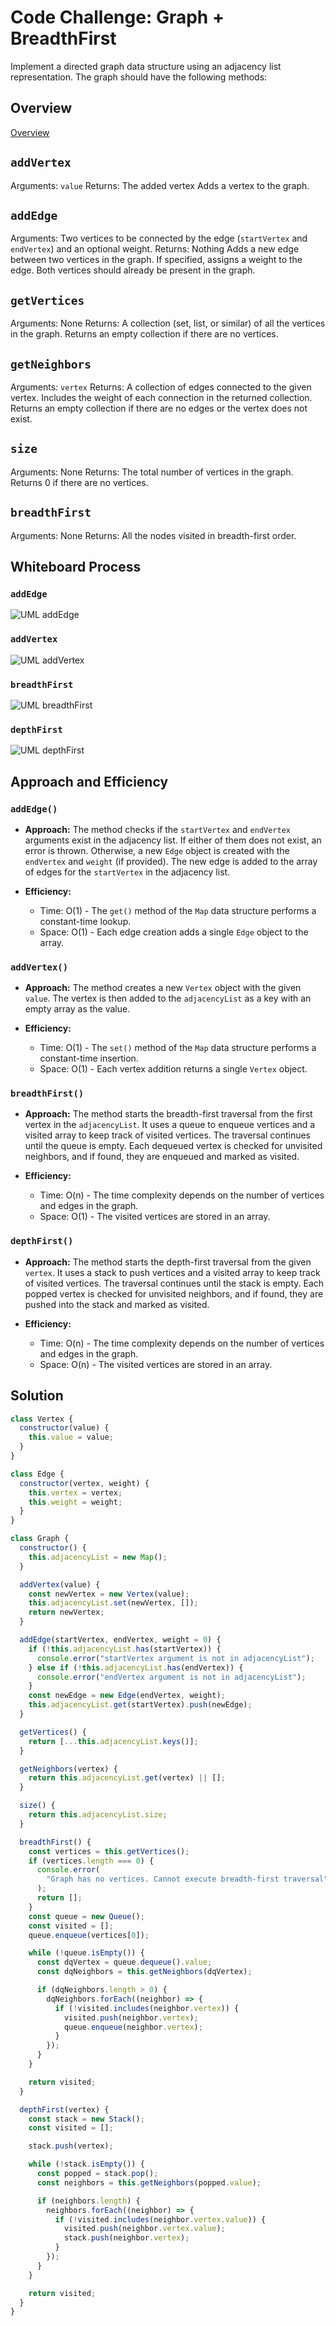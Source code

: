 # Code Challenge: Graph + BreadthFirst

Implement a directed graph data structure using an adjacency list representation. The graph should have the following methods:

## Overview

[Overview]()

## `addVertex`

Arguments: `value`
Returns: The added vertex
Adds a vertex to the graph.

## `addEdge`

Arguments: Two vertices to be connected by the edge (`startVertex` and `endVertex`) and an optional weight.
Returns: Nothing
Adds a new edge between two vertices in the graph.
If specified, assigns a weight to the edge.
Both vertices should already be present in the graph.

## `getVertices`

Arguments: None
Returns: A collection (set, list, or similar) of all the vertices in the graph.
Returns an empty collection if there are no vertices.

## `getNeighbors`

Arguments: `vertex`
Returns: A collection of edges connected to the given vertex.
Includes the weight of each connection in the returned collection.
Returns an empty collection if there are no edges or the vertex does not exist.

## `size`

Arguments: None
Returns: The total number of vertices in the graph.
Returns 0 if there are no vertices.

## `breadthFirst`

Arguments: None
Returns: All the nodes visited in breadth-first order.

## Whiteboard Process

### `addEdge`

![UML addEdge](./)

### `addVertex`

![UML addVertex](./)

### `breadthFirst`

![UML breadthFirst](./)

### `depthFirst`

![UML depthFirst](./)

## Approach and Efficiency

### `addEdge()`

- **Approach:**
  The method checks if the `startVertex` and `endVertex` arguments exist in the adjacency list. If either of them does not exist, an error is thrown. Otherwise, a new `Edge` object is created with the `endVertex` and `weight` (if provided). The new edge is added to the array of edges for the `startVertex` in the adjacency list.

- **Efficiency:**
  - Time: O(1) - The `get()` method of the `Map` data structure performs a constant-time lookup.
  - Space: O(1) - Each edge creation adds a single `Edge` object to the array.

### `addVertex()`

- **Approach:**
  The method creates a new `Vertex` object with the given `value`. The vertex is then added to the `adjacencyList` as a key with an empty array as the value.

- **Efficiency:**
  - Time: O(1) - The `set()` method of the `Map` data structure performs a constant-time insertion.
  - Space: O(1) - Each vertex addition returns a single `Vertex` object.

### `breadthFirst()`

- **Approach:**
  The method starts the breadth-first traversal from the first vertex in the `adjacencyList`. It uses a queue to enqueue vertices and a visited array to keep track of visited vertices. The traversal continues until the queue is empty. Each dequeued vertex is checked for unvisited neighbors, and if found, they are enqueued and marked as visited.

- **Efficiency:**
  - Time: O(n) - The time complexity depends on the number of vertices and edges in the graph.
  - Space: O(1) - The visited vertices are stored in an array.

### `depthFirst()`

- **Approach:**
  The method starts the depth-first traversal from the given `vertex`. It uses a stack to push vertices and a visited array to keep track of visited vertices. The traversal continues until the stack is empty. Each popped vertex is checked for unvisited neighbors, and if found, they are pushed into the stack and marked as visited.

- **Efficiency:**
  - Time: O(n) - The time complexity depends on the number of vertices and edges in the graph.
  - Space: O(n) - The visited vertices are stored in an array.

## Solution

```javascript
class Vertex {
  constructor(value) {
    this.value = value;
  }
}

class Edge {
  constructor(vertex, weight) {
    this.vertex = vertex;
    this.weight = weight;
  }
}

class Graph {
  constructor() {
    this.adjacencyList = new Map();
  }

  addVertex(value) {
    const newVertex = new Vertex(value);
    this.adjacencyList.set(newVertex, []);
    return newVertex;
  }

  addEdge(startVertex, endVertex, weight = 0) {
    if (!this.adjacencyList.has(startVertex)) {
      console.error("startVertex argument is not in adjacencyList");
    } else if (!this.adjacencyList.has(endVertex)) {
      console.error("endVertex argument is not in adjacencyList");
    }
    const newEdge = new Edge(endVertex, weight);
    this.adjacencyList.get(startVertex).push(newEdge);
  }

  getVertices() {
    return [...this.adjacencyList.keys()];
  }

  getNeighbors(vertex) {
    return this.adjacencyList.get(vertex) || [];
  }

  size() {
    return this.adjacencyList.size;
  }

  breadthFirst() {
    const vertices = this.getVertices();
    if (vertices.length === 0) {
      console.error(
        "Graph has no vertices. Cannot execute breadth-first traversal"
      );
      return [];
    }
    const queue = new Queue();
    const visited = [];
    queue.enqueue(vertices[0]);

    while (!queue.isEmpty()) {
      const dqVertex = queue.dequeue().value;
      const dqNeighbors = this.getNeighbors(dqVertex);

      if (dqNeighbors.length > 0) {
        dqNeighbors.forEach((neighbor) => {
          if (!visited.includes(neighbor.vertex)) {
            visited.push(neighbor.vertex);
            queue.enqueue(neighbor.vertex);
          }
        });
      }
    }

    return visited;
  }

  depthFirst(vertex) {
    const stack = new Stack();
    const visited = [];

    stack.push(vertex);

    while (!stack.isEmpty()) {
      const popped = stack.pop();
      const neighbors = this.getNeighbors(popped.value);

      if (neighbors.length) {
        neighbors.forEach((neighbor) => {
          if (!visited.includes(neighbor.vertex.value)) {
            visited.push(neighbor.vertex.value);
            stack.push(neighbor.vertex);
          }
        });
      }
    }

    return visited;
  }
}
```
